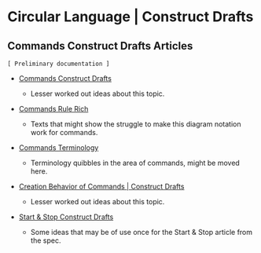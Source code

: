 Circular Language | Construct Drafts
====================================

Commands Construct Drafts Articles
----------------------------------

`[ Preliminary documentation ]`

- [Commands Construct Drafts](commands-construct-drafts.md)

    - Lesser worked out ideas about this topic.

- [Commands Rule Rich](commands-rule-rich.md)

    - Texts that might show the struggle to make this diagram notation work for commands.

- [Commands Terminology](commands-terminology.md)

    - Terminology quibbles in the area of commands, might be moved here.

- [Creation Behavior of Commands | Construct Drafts](creation-behavior-of-commands-construct-drafts.md)

    - Lesser worked out ideas about this topic.

- [Start & Stop Construct Drafts](start-and-stop-construct-drafts.md)

    - Some ideas that may be of use once for the Start & Stop article from the spec.